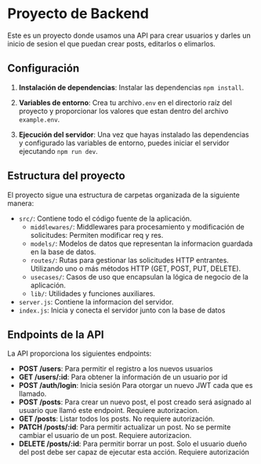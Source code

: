 # Proyecto de Backend

Este es un proyecto donde usamos una API para crear usuarios y darles un inicio de sesion el que puedan crear
posts, editarlos o elimarlos.

## Configuración

1. **Instalación de dependencias**: Instalar las dependencias `npm install`.

2. **Variables de entorno**: Crea tu archivo`.env` en el directorio raíz del proyecto y proporcionar los valores que estan 
dentro del archivo `example.env`.

3. **Ejecución del servidor**: Una vez que hayas instalado las dependencias y configurado las variables de entorno, puedes iniciar el servidor ejecutando `npm run dev`.

## Estructura del proyecto

El proyecto sigue una estructura de carpetas organizada de la siguiente manera:

- `src/`: Contiene todo el código fuente de la aplicación.
  - `middlewares/`: Middlewares para procesamiento y modificación de solicitudes: Permiten modificar req y res.
  - `models/`: Modelos de datos que representan la informacion guardada en la base de datos.
  - `routes/`: Rutas para gestionar las solicitudes HTTP entrantes. Utilizando uno o más métodos HTTP (GET, POST, PUT, DELETE).
  - `usecases/`: Casos de uso que encapsulan la lógica de negocio de la aplicación.
  - `lib/`: Utilidades y funciones auxiliares.
- `server.js`: Contiene la informacion del servidor.
- `index.js`: Inicia y conecta el servidor junto con la base de datos

## Endpoints de la API

La API proporciona los siguientes endpoints:

- **POST /users**: Para permitir el registro a los nuevos usuarios
- **GET /users/:id**: Para obtener la información de un usuario por id
- **POST /auth/login**: Inicia sesión Para otorgar un nuevo JWT cada que es llamado.
- **POST /posts**: Para crear un nuevo post, el post creado será asignado al usuario que llamó este endpoint. Requiere autorizacion.
- **GET /posts**: Listar todos los posts. No requiere autorización.
- **PATCH /posts/:id**: Para permitir actualizar un post. No se permite cambiar el usuario de un post. Requiere autorizacion.
- **DELETE /posts/:id**: Para permitir borrar un post. Solo el usuario dueño del post debe ser capaz de ejecutar esta acción. Requiere autorización
